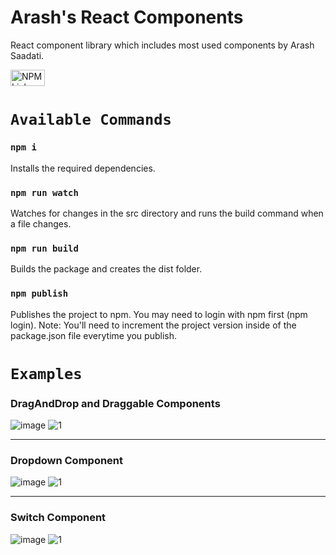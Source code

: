 # Arash's React Components

React component library which includes most used components by Arash Saadati.

<a href="https://www.npmjs.com/package/arash-react-components"><img src="https://miro.medium.com/max/548/1*o474X_2eTiF2Dnn39h6Rjg.jpeg" alt="NPM Link" height="26.4" width="54.8" ></a>


# `Available Commands`

### `npm i`

Installs the required dependencies.

### `npm run watch`

Watches for changes in the src directory and runs the build command when a file changes.

### `npm run build`

Builds the package and creates the dist folder.

### `npm publish`

Publishes the project to npm. You may need to login with npm first (npm login).
Note: You'll need to increment the project version inside of the package.json file everytime you publish.

# `Examples`

### DragAndDrop and Draggable Components

![image](https://user-images.githubusercontent.com/60730507/180859829-a34d6d5b-cb1c-4434-81d2-93bca2ebe976.png)
![1](https://user-images.githubusercontent.com/60730507/180862809-8cb6d7cb-d980-4eb8-b6ba-dccaac457f65.gif)

---

### Dropdown Component

![image](https://user-images.githubusercontent.com/60730507/180878192-3193ecbd-d32e-4bab-8b91-fb4b93e3d558.png)
![1](https://user-images.githubusercontent.com/60730507/180879538-f5e71d65-6fd2-4828-b377-6baec6e1ddaa.gif)

---

### Switch Component

![image](https://user-images.githubusercontent.com/60730507/181122698-2e46fd42-ebf4-471a-94ce-a067fb864e09.png)
![1](https://user-images.githubusercontent.com/60730507/181123333-51b84e56-b4ab-4e63-8554-0d9aa14d5d62.gif)

